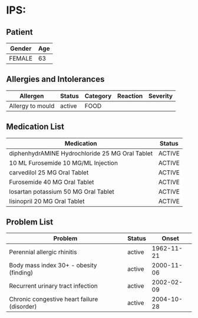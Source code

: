 # IPS:

## Patient

|Gender|Age|
|---|---|
|FEMALE|63|

## Allergies and Intolerances

|Allergen|Status|Category|Reaction|Severity|
|---|---|---|---|---|
|Allergy to mould|active|FOOD|||

## Medication List

|Medication|Status|
|---|---|
|diphenhydrAMINE Hydrochloride 25 MG Oral Tablet|ACTIVE|
|10 ML Furosemide 10 MG/ML Injection|ACTIVE|
|carvedilol 25 MG Oral Tablet|ACTIVE|
|Furosemide 40 MG Oral Tablet|ACTIVE|
|losartan potassium 50 MG Oral Tablet|ACTIVE|
|lisinopril 20 MG Oral Tablet|ACTIVE|

## Problem List

|Problem|Status|Onset|
|---|---|---|
|Perennial allergic rhinitis|active|1962-11-21|
|Body mass index 30+ - obesity (finding)|active|2000-11-06|
|Recurrent urinary tract infection|active|2002-02-09|
|Chronic congestive heart failure (disorder)|active|2004-10-28|
